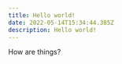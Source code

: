 ```yaml
---
title: Hello world!
date: 2022-05-14T15:34:44.385Z
description: Hello world!
---
```

How are things?